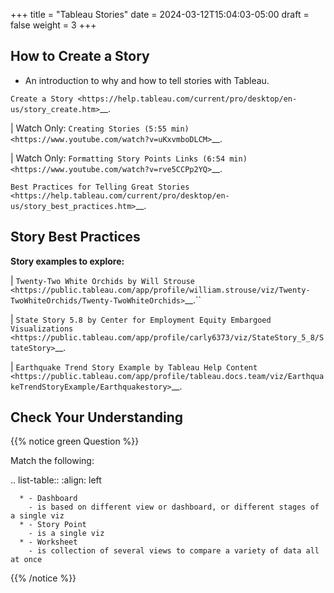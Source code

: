 +++
title = "Tableau Stories"
date = 2024-03-12T15:04:03-05:00
draft = false
weight = 3
+++

## How to Create a Story

* An introduction to why and how to tell stories with Tableau.

`Create a Story <https://help.tableau.com/current/pro/desktop/en-us/story_create.htm>`__.

| Watch Only: `Creating Stories (5:55 min) <https://www.youtube.com/watch?v=uKxvmboDLCM>`__.

| Watch Only: `Formatting Story Points Links (6:54 min) <https://www.youtube.com/watch?v=rve5CCPp2YQ>`__.

`Best Practices for Telling Great Stories <https://help.tableau.com/current/pro/desktop/en-us/story_best_practices.htm>`__.

## Story Best Practices

**Story examples to explore:**

| `Twenty-Two White Orchids by Will Strouse <https://public.tableau.com/app/profile/william.strouse/viz/Twenty-TwoWhiteOrchids/Twenty-TwoWhiteOrchids>`__.``

| `State Story 5.8 by Center for Employment Equity Embargoed Visualizations <https://public.tableau.com/app/profile/carly6373/viz/StateStory_5_8/StateStory>`__.

| `Earthquake Trend Story Example by Tableau Help Content <https://public.tableau.com/app/profile/tableau.docs.team/viz/EarthquakeTrendStoryExample/Earthquakestory>`__.

## Check Your Understanding

{{% notice green Question %}}

Match the following:

   .. list-table::
      :align: left
      
      * - Dashboard
        - is based on different view or dashboard, or different stages of a single viz
      * - Story Point
        - is a single viz
      * - Worksheet
        - is collection of several views to compare a variety of data all at once

{{% /notice %}}